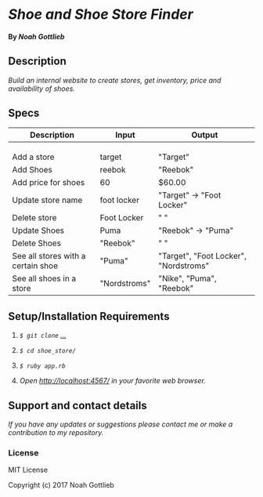 # _Shoe and Shoe Store Finder_

#### By _Noah Gottlieb_

## Description

_Build an internal website to create stores, get inventory, price and availability of shoes._

## Specs

| Description                        | Input       | Output                                |
|------------------------------------|-------------|---------------------------------------|
|                                    |             |                                       |
|                                    |             |                                       |
|                                    |             |                                       |
| Add a store                        | target      | "Target"                              |
| Add Shoes                          | reebok      | "Reebok"                              |
| Add price for shoes                | 60          | $60.00                                |
| Update store name                  | foot locker | "Target" -> "Foot Locker"             |
| Delete store                       | Foot Locker | " "                                   |
| Update Shoes                       | Puma        | "Reebok" -> "Puma"                    |
| Delete Shoes                       | "Reebok"    | " "                                   |
| See all stores with a certain shoe | "Puma"      | "Target", "Foot Locker", "Nordstroms" |
| See all shoes in a store| "Nordstroms" | "Nike", "Puma", "Reebok" |

## Setup/Installation Requirements

1. _`$ git clone` [...](...)_

2. _`$ cd shoe_store/`_

3. _`$ ruby app.rb`_

4. _Open [http://localhost:4567/](http://localhost:4567/) in your favorite web browser._

## Support and contact details

_If you have any updates or suggestions please contact me or make a contribution to my repository._

### License

MIT License

Copyright (c) 2017 Noah Gottlieb

